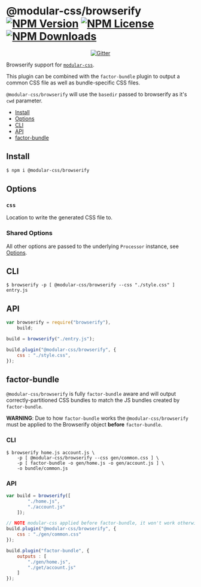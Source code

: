 @modular-css/browserify  [![NPM Version](https://img.shields.io/npm/v/@modular-css/browserify.svg)](https://www.npmjs.com/package/@modular-css/browserify) [![NPM License](https://img.shields.io/npm/l/@modular-css/browserify.svg)](https://www.npmjs.com/package/@modular-css/browserify) [![NPM Downloads](https://img.shields.io/npm/dm/@modular-css/browserify.svg)](https://www.npmjs.com/package/@modular-css/browserify)
===========

<p align="center">
    <a href="https://gitter.im/modular-css/modular-css"><img src="https://img.shields.io/gitter/room/modular-css/modular-css.svg" alt="Gitter" /></a>
</p>

Browserify support for [`modular-css`](https://github.com/tivac/modular-css).

This plugin can be combined with the `factor-bundle` plugin to output a common CSS file as well as bundle-specific CSS files.

`@modular-css/browserify` will use the `basedir` passed to browserify as it's `cwd` parameter.

- [Install](#install)
- [Options](#options)
- [CLI](#cli)
- [API](#api)
- [factor-bundle](#factor-bundle)

## Install

```bash
$ npm i @modular-css/browserify
```

## Options

### `css`

Location to write the generated CSS file to.

### Shared Options

All other options are passed to the underlying `Processor` instance, see [Options](../processor/README.md#options).

## CLI

```
$ browserify -p [ @modular-css/browserify --css "./style.css" ] entry.js
```

## API

```js
var browserify = require("browserify"),
    build;

build = browserify("./entry.js");

build.plugin("@modular-css/browserify", {
    css : "./style.css",
});
```

## factor-bundle

`@modular-css/browserify` is fully `factor-bundle` aware and will output correctly-partitioned CSS bundles to match the JS bundles created by `factor-bundle`.

**WARNING**: Due to how `factor-bundle` works the `@modular-css/browserify` must be applied to the Browserify object **before** `factor-bundle`.

### CLI

```
$ browserify home.js account.js \
    -p [ @modular-css/browserify --css gen/common.css ] \
    -p [ factor-bundle -o gen/home.js -o gen/account.js ] \
    -o bundle/common.js
```

### API

```js
var build = browserify([
        "./home.js",
        "./account.js"
    ]);

// NOTE modular-css applied before factor-bundle, it won't work otherwise!
build.plugin("@modular-css/browserify", {
    css : "./gen/common.css"
});

build.plugin("factor-bundle", {
    outputs : [
        "./gen/home.js",
        "./get/account.js"
    ]
});
```

